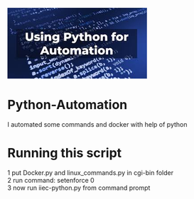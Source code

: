 ![alt text](https://github.com/jokker99/Python-Automation/blob/master/index.jpg?raw=true)<br>

# Python-Automation
I automated some commands and docker with help of python

# Running this script
  1 put Docker.py and linux_commands.py in cgi-bin folder <br>
  2 run command: setenforce 0<br>
  3 now run iiec-python.py from command prompt<br>


